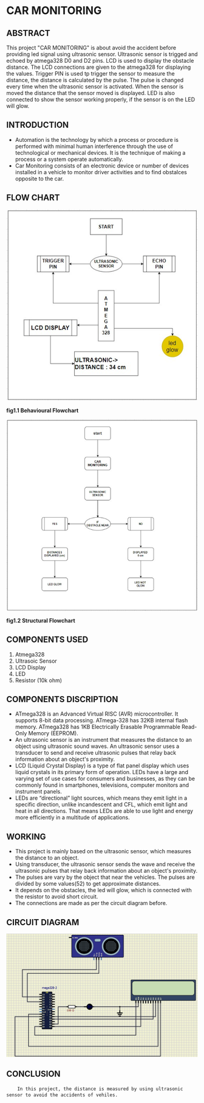 # CAR MONITORING
## ABSTRACT

This project "CAR MONITORING" is about avoid the accident before providing led signal using ultrasonic sensor. Ultrasonic sensor is trigged and echoed by atmega328 D0 and D2 pins. LCD is used to display the obstacle distance. The LCD connections are given to the atmega328 for displaying the values. Trigger PIN is used tp trigger the sensor to measure the distance, the distance is calculated by the pulse. The pulse is changed every time when the ultrasonic sensor is activated. When the sensor is moved the distance that the sensor moved is displayed. LED is also connected to show the sensor working properly, if the sensor is on the LED will glow.

## INTRODUCTION
  * Automation is the technology by which a process or procedure is performed with minimal human interference through the use of technological or mechanical devices. It is the technique of making a process or a system operate automatically.
  * Car Monitoring consists of an electronic device or number of devices installed in a vehicle to monitor driver activities and to find obstalces opposite to the car. 

## FLOW CHART

![CHART](https://github.com/Shyam2526/M1_BusTicket/blob/master/IMG.jpg)
 
__fig1.1 Behavioural Flowchart__
 
![FLOW](https://github.com/Shyam2526/M1_BusTicket/blob/master/im.jpg)

__fig1.2 Structural Flowchart__

## COMPONENTS USED
  1) Atmega328
  2) Ultrasoic Sensor
  3) LCD Display
  4) LED
  5) Resistor (10k ohm)

## COMPONENTS DISCRIPTION
* ATmega328 is an Advanced Virtual RISC (AVR) microcontroller. It supports 8-bit data processing. ATmega-328 has 32KB internal flash memory. ATmega328 has 1KB Electrically Erasable Programmable Read-Only Memory (EEPROM).
* An ultrasonic sensor is an instrument that measures the distance to an object using ultrasonic sound waves. An ultrasonic sensor uses a transducer to send and receive ultrasonic pulses that relay back information about an object's proximity.
* LCD (Liquid Crystal Display) is a type of flat panel display which uses liquid crystals in its primary form of operation. LEDs have a large and varying set of use cases for consumers and businesses, as they can be commonly found in smartphones, televisions, computer monitors and instrument panels.
* LEDs are “directional” light sources, which means they emit light in a specific direction, unlike incandescent and CFL, which emit light and heat in all directions. That means LEDs are able to use light and energy more efficiently in a multitude of applications.
## WORKING
* This project is mainly based on the ultrasonic sensor, which measures the distance to an object.
* Using transducer, the ultrasonic sensor sends the wave and receive the ultrasonic pulses that relay back information about an object's proximity. 
* The pulses are vary by the object that near the vehicles. The pulses are divided by some values(52) to get approximate distances.
* It depends on the obstacles, the led will glow, which is connected with the resistor to avoid short circuit. 
* The connections are made as per the circuit diagram before.
## CIRCUIT DIAGRAM


![CIRCUIT](https://github.com/Shyam2526/M1_BusTicket/blob/master/sensor.jpg)


## CONCLUSION
        In this project, the distance is measured by using ultrasonic sensor to avoid the accidents of vehiles.
